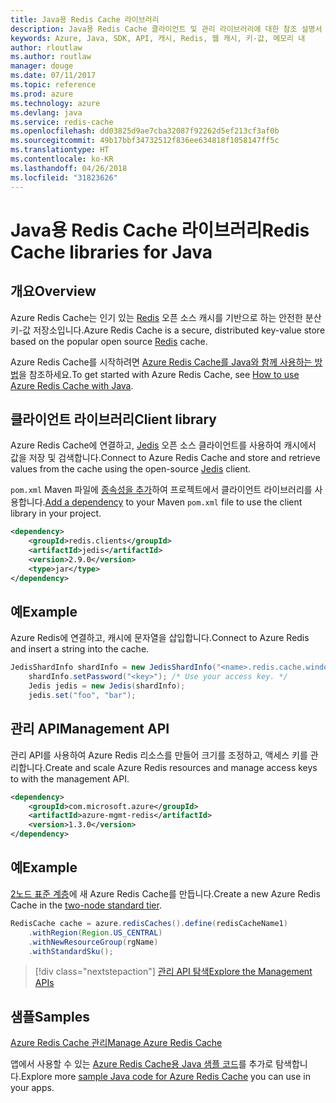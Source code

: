 ```yaml
---
title: Java용 Redis Cache 라이브러리
description: Java용 Redis Cache 클라이언트 및 관리 라이브러리에 대한 참조 설명서
keywords: Azure, Java, SDK, API, 캐시, Redis, 웹 캐시, 키-값, 메모리 내
author: rloutlaw
ms.author: routlaw
manager: douge
ms.date: 07/11/2017
ms.topic: reference
ms.prod: azure
ms.technology: azure
ms.devlang: java
ms.service: redis-cache
ms.openlocfilehash: dd03825d9ae7cba32087f92262d5ef213cf3af0b
ms.sourcegitcommit: 49b17bbf34732512f836ee634818f1058147ff5c
ms.translationtype: HT
ms.contentlocale: ko-KR
ms.lasthandoff: 04/26/2018
ms.locfileid: "31823626"
---
```

# <a name="redis-cache-libraries-for-java"></a><span data-ttu-id="dbfda-104">Java용 Redis Cache 라이브러리</span><span class="sxs-lookup"><span data-stu-id="dbfda-104">Redis Cache libraries for Java</span></span>

## <a name="overview"></a><span data-ttu-id="dbfda-105">개요</span><span class="sxs-lookup"><span data-stu-id="dbfda-105">Overview</span></span>

<span data-ttu-id="dbfda-106">Azure Redis Cache는 인기 있는 [Redis](https://redis.io/) 오픈 소스 캐시를 기반으로 하는 안전한 분산 키-값 저장소입니다.</span><span class="sxs-lookup"><span data-stu-id="dbfda-106">Azure Redis Cache is a secure, distributed key-value store based on the popular open source [Redis](https://redis.io/) cache.</span></span> 

<span data-ttu-id="dbfda-107">Azure Redis Cache를 시작하려면 [Azure Redis Cache를 Java와 함께 사용하는 방법](/azure/redis-cache/cache-java-get-started)을 참조하세요.</span><span class="sxs-lookup"><span data-stu-id="dbfda-107">To get started with Azure Redis Cache, see [How to use Azure Redis Cache with Java](/azure/redis-cache/cache-java-get-started).</span></span>

## <a name="client-library"></a><span data-ttu-id="dbfda-108">클라이언트 라이브러리</span><span class="sxs-lookup"><span data-stu-id="dbfda-108">Client library</span></span>

<span data-ttu-id="dbfda-109">Azure Redis Cache에 연결하고, [Jedis](https://github.com/xetorthio/jedis) 오픈 소스 클라이언트를 사용하여 캐시에서 값을 저장 및 검색합니다.</span><span class="sxs-lookup"><span data-stu-id="dbfda-109">Connect to Azure Redis Cache and store and retrieve values from the cache using the open-source [Jedis](https://github.com/xetorthio/jedis) client.</span></span>  

<span data-ttu-id="dbfda-110">`pom.xml` Maven 파일에 [종속성을 추가](https://maven.apache.org/guides/getting-started/index.html#How_do_I_use_external_dependencies)하여 프로젝트에서 클라이언트 라이브러리를 사용합니다.</span><span class="sxs-lookup"><span data-stu-id="dbfda-110">[Add a dependency](https://maven.apache.org/guides/getting-started/index.html#How_do_I_use_external_dependencies) to your Maven `pom.xml` file to use the client library in your project.</span></span>   

```XML
<dependency>
    <groupId>redis.clients</groupId>
    <artifactId>jedis</artifactId>
    <version>2.9.0</version>
    <type>jar</type>
</dependency>
```

## <a name="example"></a><span data-ttu-id="dbfda-111">예</span><span class="sxs-lookup"><span data-stu-id="dbfda-111">Example</span></span>

<span data-ttu-id="dbfda-112">Azure Redis에 연결하고, 캐시에 문자열을 삽입합니다.</span><span class="sxs-lookup"><span data-stu-id="dbfda-112">Connect to Azure Redis and insert a string into the cache.</span></span>

```java
JedisShardInfo shardInfo = new JedisShardInfo("<name>.redis.cache.windows.net", 6380, useSsl);
    shardInfo.setPassword("<key>"); /* Use your access key. */
    Jedis jedis = new Jedis(shardInfo);
    jedis.set("foo", "bar");
```

## <a name="management-api"></a><span data-ttu-id="dbfda-113">관리 API</span><span class="sxs-lookup"><span data-stu-id="dbfda-113">Management API</span></span>

<span data-ttu-id="dbfda-114">관리 API를 사용하여 Azure Redis 리소스를 만들어 크기를 조정하고, 액세스 키를 관리합니다.</span><span class="sxs-lookup"><span data-stu-id="dbfda-114">Create and scale Azure Redis resources and manage access keys to with the management API.</span></span>

```XML
<dependency>
    <groupId>com.microsoft.azure</groupId>
    <artifactId>azure-mgmt-redis</artifactId>
    <version>1.3.0</version>
</dependency>
```

## <a name="example"></a><span data-ttu-id="dbfda-115">예</span><span class="sxs-lookup"><span data-stu-id="dbfda-115">Example</span></span>

<span data-ttu-id="dbfda-116">[2노드 표준 계층](https://azure.microsoft.com/services/cache/)에 새 Azure Redis Cache를 만듭니다.</span><span class="sxs-lookup"><span data-stu-id="dbfda-116">Create a new Azure Redis Cache in the [two-node standard tier](https://azure.microsoft.com/services/cache/).</span></span> 

```java
RedisCache cache = azure.redisCaches().define(redisCacheName1)
    .withRegion(Region.US_CENTRAL)
    .withNewResourceGroup(rgName)
    .withStandardSku();
```

> [!div class="nextstepaction"]
> [<span data-ttu-id="dbfda-117">관리 API 탐색</span><span class="sxs-lookup"><span data-stu-id="dbfda-117">Explore the Management APIs</span></span>](/java/api/overview/azure/rediscache/management)

## <a name="samples"></a><span data-ttu-id="dbfda-118">샘플</span><span class="sxs-lookup"><span data-stu-id="dbfda-118">Samples</span></span>

[<span data-ttu-id="dbfda-119">Azure Redis Cache 관리</span><span class="sxs-lookup"><span data-stu-id="dbfda-119">Manage Azure Redis Cache</span></span>](https://github.com/Azure-Samples/redis-java-manage-cache)   

<span data-ttu-id="dbfda-120">앱에서 사용할 수 있는 [Azure Redis Cache용 Java 샘플 코드](https://azure.microsoft.com/resources/samples/?platform=java&term=redis)를 추가로 탐색합니다.</span><span class="sxs-lookup"><span data-stu-id="dbfda-120">Explore more [sample Java code for Azure Redis Cache](https://azure.microsoft.com/resources/samples/?platform=java&term=redis) you can use in your apps.</span></span>
